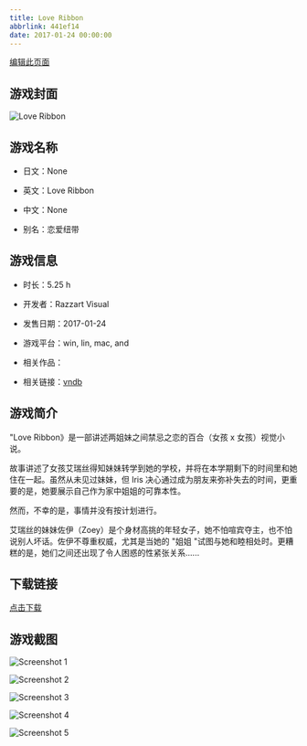```yaml
---
title: Love Ribbon
abbrlink: 441ef14
date: 2017-01-24 00:00:00
---
```

[编辑此页面](https://github.com/ACG-3/ADV3-source/blob/main/source/_posts/games/%E6%81%8B%E7%88%B1%E7%BA%BD%E5%B8%A6.md)

## 游戏封面

![Love Ribbon](https%3A//pan.timero.xyz/onedrive/img_lib_001/%E6%81%8B%E7%88%B1%E7%BA%BD%E5%B8%A6_cover.avif)


## 游戏名称

- 日文：None
- 英文：Love Ribbon
- 中文：None

- 别名：恋爱纽带


## 游戏信息

- 时长：5.25 h
- 开发者：Razzart Visual
- 发售日期：2017-01-24
- 游戏平台：win, lin, mac, and
- 相关作品：

- 相关链接：[vndb](https://vndb.org/v20027)


## 游戏简介

"Love Ribbon》是一部讲述两姐妹之间禁忌之恋的百合（女孩 x 女孩）视觉小说。

故事讲述了女孩艾瑞丝得知妹妹转学到她的学校，并将在本学期剩下的时间里和她住在一起。虽然从未见过妹妹，但 Iris 决心通过成为朋友来弥补失去的时间，更重要的是，她要展示自己作为家中姐姐的可靠本性。

然而，不幸的是，事情并没有按计划进行。

艾瑞丝的妹妹佐伊（Zoey）是个身材高挑的年轻女子，她不怕喧宾夺主，也不怕说别人坏话。佐伊不尊重权威，尤其是当她的 "姐姐 "试图与她和睦相处时。更糟糕的是，她们之间还出现了令人困惑的性紧张关系......




## 下载链接

[点击下载](https://pan.timero.xyz/onedrive/adv_lib_001/%E6%81%8B%E7%88%B1%E7%BA%BD%E5%B8%A6)


## 游戏截图


![Screenshot 1](https%3A//pan.timero.xyz/onedrive/img_lib_001/%E6%81%8B%E7%88%B1%E7%BA%BD%E5%B8%A6_Screenshot_1.avif)

![Screenshot 2](https%3A//pan.timero.xyz/onedrive/img_lib_001/%E6%81%8B%E7%88%B1%E7%BA%BD%E5%B8%A6_Screenshot_2.avif)

![Screenshot 3](https%3A//pan.timero.xyz/onedrive/img_lib_001/%E6%81%8B%E7%88%B1%E7%BA%BD%E5%B8%A6_Screenshot_3.avif)

![Screenshot 4](https%3A//pan.timero.xyz/onedrive/img_lib_001/%E6%81%8B%E7%88%B1%E7%BA%BD%E5%B8%A6_Screenshot_4.avif)

![Screenshot 5](https%3A//pan.timero.xyz/onedrive/img_lib_001/%E6%81%8B%E7%88%B1%E7%BA%BD%E5%B8%A6_Screenshot_5.avif)

